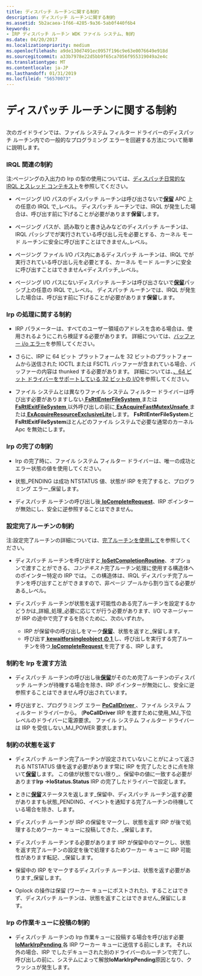 ```yaml
---
title: ディスパッチ ルーチンに関する制約
description: ディスパッチ ルーチンに関する制約
ms.assetid: 5b2acaea-1f66-4285-9a36-5ab0f440f6b4
keywords:
- IRP ディスパッチ ルーチン WDK ファイル システム、制約
ms.date: 04/20/2017
ms.localizationpriority: medium
ms.openlocfilehash: a9de130d7491ec0957f196c9e63e0076649e918d
ms.sourcegitcommit: a33b7978e22d5bb9f65ca7056f955319049a2e4c
ms.translationtype: MT
ms.contentlocale: ja-JP
ms.lasthandoff: 01/31/2019
ms.locfileid: "56570073"
---
```

# <a name="constraints-on-dispatch-routines"></a>ディスパッチ ルーチンに関する制約


## <span id="ddk_constraints_on_dispatch_routines_if"></span><span id="DDK_CONSTRAINTS_ON_DISPATCH_ROUTINES_IF"></span>


次のガイドラインでは、ファイル システム フィルター ドライバーのディスパッチ ルーチン内での一般的なプログラミング エラーを回避する方法について簡単に説明します。

### <a name="span-idirql-relatedconstraintsspanspan-idirql-relatedconstraintsspanspan-idirql-relatedconstraintsspanirql-related-constraints"></a><span id="IRQL-Related_Constraints"></span><span id="irql-related_constraints"></span><span id="IRQL-RELATED_CONSTRAINTS"></span>IRQL 関連の制約

注:ページングの入出力の Irp の型の使用については、[ディスパッチ日常的な IRQL とスレッド コンテキスト](dispatch-routine-irql-and-thread-context.md)を参照してください。

-   ページング I/O パスのディスパッチ ルーチンは呼び出さないで[**保留**](https://msdn.microsoft.com/library/windows/hardware/ff548336) APC 上の任意の IRQL で\_レベル。 ディスパッチ ルーチンでは、IRQL が発生した場合は、呼び出す前に下げることが必要があります**保留**します。

-   ページング パスが、読み取りと書き込みなどのディスパッチ ルーチンは、IRQL パッシブでが実行されている呼び出し元を必要とする、カーネル モード ルーチンに安全に呼び出すことはできません\_レベル。

-   ページング ファイル I/O パス内にあるディスパッチ ルーチンは、IRQL でが実行されている呼び出し元を必要とする、カーネル モード ルーチンに安全に呼び出すことはできません&lt;ディスパッチ\_レベル。

-   ページング I/O パスにないディスパッチ ルーチンは呼び出さないで[**保留**](https://msdn.microsoft.com/library/windows/hardware/ff548336)パッシブ上の任意の IRQL で\_レベル。 ディスパッチ ルーチンでは、IRQL が発生した場合は、呼び出す前に下げることが必要があります**保留**します。

### <a name="span-idconstraintsonprocessingirpsspanspan-idconstraintsonprocessingirpsspanspan-idconstraintsonprocessingirpsspanconstraints-on-processing-irps"></a><span id="Constraints_on_Processing_IRPs"></span><span id="constraints_on_processing_irps"></span><span id="CONSTRAINTS_ON_PROCESSING_IRPS"></span>Irp の処理に関する制約

-   IRP パラメーターは、すべてのユーザー領域のアドレスを含める場合は、使用されるようにこれら検証する必要があります。 詳細については、[バッファー i/o エラー](https://msdn.microsoft.com/library/windows/hardware/ff544293)を参照してください。

-   さらに、IRP に 64 ビット プラットフォームを 32 ビットのプラットフォームから送信された IOCTL または FSCTL バッファーが含まれている場合、バッファーの内容は thunked する必要があります。 詳細については、[、64 ビット ドライバーをサポートしている 32 ビットの I/O](https://msdn.microsoft.com/library/windows/hardware/ff563897)を参照してください。

-   ファイル システムとは異なりファイル システム フィルター ドライバーは呼び出す必要がありますしない[ **FsRtlEnterFileSystem** ](https://msdn.microsoft.com/library/windows/hardware/ff545900)または[ **FsRtlExitFileSystem** ](https://msdn.microsoft.com/library/windows/hardware/ff545908)以外呼び出しの前に[ **ExAcquireFastMutexUnsafe** ](https://msdn.microsoft.com/library/windows/hardware/ff544340)または[ **ExAcquireResourceExclusiveLite**](https://msdn.microsoft.com/library/windows/hardware/ff544351)します。 **FsRtlEnterFileSystem**と**FsRtlExitFileSystem**ほとんどのファイル システムで必要な通常のカーネル Apc を無効にします。

### <a name="span-idconstraintsoncompletingirpsspanspan-idconstraintsoncompletingirpsspanspan-idconstraintsoncompletingirpsspanconstraints-on-completing-irps"></a><span id="Constraints_on_Completing_IRPs"></span><span id="constraints_on_completing_irps"></span><span id="CONSTRAINTS_ON_COMPLETING_IRPS"></span>Irp の完了の制約

-   Irp の完了時に、ファイル システム フィルター ドライバーは、唯一の成功とエラー状態の値を使用してください。

-   状態\_PENDING は成功 NTSTATUS 値、状態が IRP を完了すると、プログラミング エラー\_保留します。

-   ディスパッチ ルーチンの呼び出し後[ **IoCompleteRequest**](https://msdn.microsoft.com/library/windows/hardware/ff548343)、IRP ポインターが無効にし、安全に逆参照することはできません。

### <a name="span-idconstraintsonsettingacompletionroutinespanspan-idconstraintsonsettingacompletionroutinespanspan-idconstraintsonsettingacompletionroutinespanconstraints-on-setting-a-completion-routine"></a><span id="Constraints_on_Setting_a_Completion_Routine"></span><span id="constraints_on_setting_a_completion_routine"></span><span id="CONSTRAINTS_ON_SETTING_A_COMPLETION_ROUTINE"></span>設定完了ルーチンの制約

注:設定完了ルーチンの詳細については、[完了ルーチンを使用して](using-irp-completion-routines.md)を参照してください。

-   ディスパッチ ルーチンを呼び出すと[ **IoSetCompletionRoutine**](https://msdn.microsoft.com/library/windows/hardware/ff549679)、オプションで渡すことができる、*コンテキスト*完了ルーチン処理に使用する構造体へのポインター特定の IRP では。 この構造体は、IRQL ディスパッチ完了ルーチンを呼び出すことができますので、非ページ プールから割り当てる必要がある\_レベル。

-   ディスパッチ ルーチンが状態を返す可能性のある完了ルーチンを設定するかどうかは\_詳細\_処理\_必要に応じてが行う必要があります、I/O マネージャーが IRP の途中で完了するを防ぐために、次のいずれか。
    -   IRP が保留中の呼び出しをマーク[**保留**](https://msdn.microsoft.com/library/windows/hardware/ff548336)、状態を返すと\_保留します。
    -   呼び出す[ **kewaitforsingleobject の 1** ](https://msdn.microsoft.com/library/windows/hardware/ff553350)し、呼び出しを実行する完了ルーチンを待つ[ **IoCompleteRequest** ](https://msdn.microsoft.com/library/windows/hardware/ff548343)を完了する、IRP します。

### <a name="span-idconstraintsonpassingirpsdownspanspan-idconstraintsonpassingirpsdownspanspan-idconstraintsonpassingirpsdownspanconstraints-on-passing-irps-down"></a><span id="Constraints_on_Passing_IRPs_Down"></span><span id="constraints_on_passing_irps_down"></span><span id="CONSTRAINTS_ON_PASSING_IRPS_DOWN"></span>制約を Irp を渡す方法

-   ディスパッチ ルーチンの呼び出し後[**保留**](https://msdn.microsoft.com/library/windows/hardware/ff548336)がそのため完了ルーチンのディスパッチ ルーチンが待機する場合を除き、IRP ポインターが無効にし、安全に逆参照することはできません呼び出されています。

-   呼び出すと、プログラミング エラー [ **PoCallDriver** ](https://msdn.microsoft.com/library/windows/hardware/ff559654) 、ファイル システム フィルター ドライバーから。 (**PoCallDriver** IRP を渡すために使用\_MJ\_下位レベルのドライバーに電源要求。 ファイル システム フィルター ドライバーは IRP を受信しない\_MJ\_POWER 要求します)。

### <a name="span-idconstraintsonreturningstatusspanspan-idconstraintsonreturningstatusspanspan-idconstraintsonreturningstatusspanconstraints-on-returning-status"></a><span id="Constraints_on_Returning_Status"></span><span id="constraints_on_returning_status"></span><span id="CONSTRAINTS_ON_RETURNING_STATUS"></span>制約の状態を返す

-   ディスパッチ ルーチン完了ルーチンが設定されていないことがによって返される NTSTATUS 値を返す必要があります常に IRP を完了したときに点を除いて[**保留**](https://msdn.microsoft.com/library/windows/hardware/ff548336)します。 この値が状態でない限り\_、保留中の値に一致する必要があります**Irp -&gt;IoStatus.Status** IRP の完了したドライバーで設定します。

-   ときに[**保留**](https://msdn.microsoft.com/library/windows/hardware/ff548336)ステータスを返します\_保留中、ディスパッチ ルーチン返す必要がありますも状態\_PENDING、イベントを通知する完了ルーチンの待機している場合を除き、します。

-   ディスパッチ ルーチンが IRP の保留をマークし、状態を返す IRP が後で処理するためワーカー キューに投稿してきた、\_保留します。

-   ディスパッチ ルーチンする必要があります IRP が保留中のマークし、状態を返す完了ルーチンの設定を後で処理するためワーカー キューに IRP 可能性があります転記、\_保留します。

-   保留中の IRP をマークするディスパッチ ルーチンは、状態を返す必要があります\_保留します。

-   Oplock の操作は保留 (ワーカー キューにポストされた)、することはできず、ディスパッチ ルーチンは、状態を返すことはできません\_保留にします。

### <a name="span-idconstraintsonpostingirpstoaworkqueuespanspan-idconstraintsonpostingirpstoaworkqueuespanspan-idconstraintsonpostingirpstoaworkqueuespanconstraints-on-posting-irps-to-a-work-queue"></a><span id="Constraints_on_Posting_IRPs_to_a_Work_Queue"></span><span id="constraints_on_posting_irps_to_a_work_queue"></span><span id="CONSTRAINTS_ON_POSTING_IRPS_TO_A_WORK_QUEUE"></span>Irp の作業キューに投稿の制約

-   ディスパッチ ルーチンの Irp 作業キューに投稿する場合を呼び出す必要[ **IoMarkIrpPending** ](https://msdn.microsoft.com/library/windows/hardware/ff549422)各 IRP ワーカー キューに送信する前にします。 それ以外の場合、IRP でしたデキューされた別のドライバーのルーチンで完了し、呼び出しの前に、システムによって解放**IoMarkIrpPending**原因となり、クラッシュが発生します。

 

 




